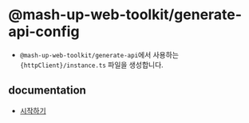 # @mash-up-web-toolkit/generate-api-config

- `@mash-up-web-toolkit/generate-api`에서 사용하는 `{httpClient}/instance.ts` 파일을 생성합니다.

## documentation

- [시작하기](https://mash-up-web-toolkit-docs.vercel.app/docs/cli/generate-api/generate-api-config)
